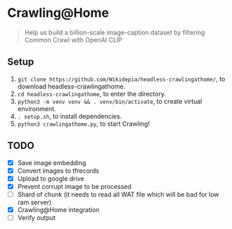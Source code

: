 # Crawling@Home

> Help us build a billion-scale image-caption dataset by filtering Common Crawl with OpenAI CLIP

## Setup

1. `git clone https://github.com/Wikidepia/headless-crawlingathome/`, to download headless-crawlingathome.
2. `cd headless-crawlingathome`, to enter the directory.
3. `python3 -m venv venv && . venv/bin/activate`, to create virtual environment.
4. `. setup.sh`, to install dependencies.
5. `python3 crawlingathome.py`, to start Crawling!

## TODO
- [x] Save image embedding 
- [x] Convert images to tfrecords
- [x] Upload to google drive
- [x] Prevent corrupt image to be processed
- [ ] Shard of chunk (it needs to read all WAT file which will be bad for low ram server)
- [x] Crawling@Home integration
- [ ] Verify output
